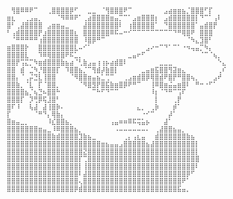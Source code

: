    ⠀⢻⣿⠿⠿⠟⠉⠀⠀⢀⣿⣿⣿⣿⡿⠋⠀⠀⣀⣀⠀⠈⢻⣿⣿⣿⠟⠉⠀⠀⠀⠀⠀⠀⠀⣠⣴⣶⣶⣦⡈⣿⣿⣿⠋⡏⠀
⣶⣆⠀⠀⢀⣠⣤⡀⠀⠀⠀⠈⠻⠿⠿⠟⠁⢀⣴⣿⣿⣿⣿⣶⣤⡉⠉⠁⣠⣶⣿⣿⣿⡆⠀⣠⣾⣿⣿⣿⣿⣿⡇⠙⠉⠁⢠⠇⠀
⣿⠃⢀⣼⣿⣿⣿⣿⠀⣠⣶⣶⣤⣀⠀⠀⠀⣼⣿⣿⣿⣿⣿⣿⣿⠇⠀⢰⣿⣿⣿⣿⣿⠁⠀⠙⣿⣿⣿⣿⣿⣿⠁⣤⣾⣿⡟⠀⠀
⠃⢠⣾⣿⣿⣿⣿⡟⣰⣿⣿⣿⣿⣿⣿⣆⠀⣿⣿⣿⣿⣿⣿⠿⠯⠤⠒⠊⠉⠉⠉⠉⠉⠉⠉⠉⠉⠙⠛⢿⣿⠟⠀⣿⣿⣿⠀⠀⠀
⠀⠈⠛⠛⠛⠛⠛⢰⣿⣿⣿⣿⣿⣿⣿⣿⠀⠸⣿⡿⠛⠉⠀⠀⠀⠀⠀⠀⠀⠀⠀⠀⠀⠀⠀⠀⠀⠀⠀⠀⠈⠳⣄⣹⣿⠃⠀⠀⠀
⣶⣿⣿⣿⡗⠀⠀⣿⣿⣿⣿⣿⣿⣿⣿⣇⠤⠊⠁⠀⠀⠀⠀⠀⠀⠀⠀⠀⠀⠀⠀⣠⠔⠒⠉⠙⠁⠉⠁⠐⠲⢤⣤⡉⠳⡄⠀⠀⠀
⣿⣿⣿⣿⣇⠀⠀⠹⠿⢿⣿⣿⣿⠟⠯⣁⡀⠀⠀⠀⠀⠀⠀⠀⠀⠀⠀⣀⣤⠖⠋⠀⠀⠀⠀⠀⠀⠀⠀⠀⠀⠀⠀⠈⠉⠈⢦⡀⠀
⣿⣿⡟⢩⣍⡉⠳⣶⣾⣿⣿⣿⣷⣦⣴⠈⢃⣷⣠⣤⢰⢰⡦⣴⣾⣿⠇⠀⠀⠀⠀⠀⠀⠀⣀⣀⣀⠀⠀⠀⠀⠀⠀⠀⠀⠀⠀⠑⣄
⣿⣿⠀⣾⠀⣈⠳⡘⣿⣿⣿⡏⠀⠹⣿⣿⣦⡈⠉⢻⣾⡼⣷⣿⡇⠀⠀⠀⠀⠀⣀⣤⣶⣯⣿⣿⢻⣽⣶⣄⠀⠀⠀⠀⠀⠀⠀⢀⠎
⣿⣿⡄⠈⢀⡬⣙⣇⢸⣿⣿⠀⠀⠀⠈⠻⣿⣿⣶⣤⣦⣁⢉⠉⠀⠀⢀⣠⣶⣾⣿⡿⢿⣿⣾⠟⣿⡟⠛⣿⣿⢦⡀⠀⠀⠀⣠⠞⠀
⣿⣿⣷⡀⠈⣇⠀⡏⠈⣿⣿⡀⠀⠀⠀⠀⠈⠻⣿⣻⡟⣿⣯⣷⣶⣿⡿⠟⠛⠉⠀⠀⢸⠿⣿⣶⣬⣤⣶⣿⠇⠀⠛⠒⠐⠋⠁⠀⠀
⣿⣿⣿⣿⣦⡈⢦⣙⠦⣿⣿⠓⠀⠀⠀⠀⠀⠀⠀⠉⠓⠋⠙⠉⠉⠀⠀⠀⠀⠀⠀⠀⠸⡆⠈⠙⠛⠉⢩⠏⠀⠀⠀⠀⠀⠀⠀⠀⠀
⣿⣿⣿⡏⠀⡹⢛⡿⢯⣸⣿⠃⠀⠀⠀⠀⠀⠀⠀⠀⠀⠀⠀⠀⠀⠀⠀⠀⠀⠀⠀⠀⠀⡇⠀⠀⠀⢀⡟⠀⠀⠀⠀⠀⠀⠀⠀⠀⠀
⣿⠏⠸⠀⠀⢧⣼⠀⣼⢸⣿⡷⠄⠀⠀⠀⠀⠀⠀⠀⠀⠀⠀⠀⠀⠀⠀⠀⠀⣄⡀⠀⢀⡷⠀⠀⠀⡾⠁⠀⠀⠀⠀⠀⠀⠀⠀⠀⠀
⡏⠀⠀⠀⠀⠀⠈⠛⠙⡄⢿⣷⡄⠀⠀⠀⠀⠀⠀⠀⠀⠀⠀⠀⠀⠀⠀⠀⠀⠀⠐⠊⠉⠀⠀⠀⡼⠁⠀⠀⠀⠀⠀⠀⠀⠀⠀⠀⠀
⣿⣶⣤⣀⡀⠀⠀⠀⠀⠸⣎⣿⣿⣦⡀⠀⠀⠀⠀⠀⠀⠀⠀⢠⣤⠶⠶⠿⠯⢭⣥⡦⠀⠀⠀⣼⠁⠀⠀⠀⠀⠀⠀⠀⠀⠀⠀⠀⠀
⣿⣿⣿⣿⣿⣿⣿⣶⣤⣀⠸⠿⣿⣿⣿⣦⡀⠀⠀⠀⠀⠀⠀⠀⠠⠤⠤⠤⠤⠤⠤⠄⠀⢀⣼⣿⣿⣦⣤⡀⠀⠀⠀⠀⠀⠀⠀⠀⠀
⣿⣿⣿⣿⣿⣿⣿⣿⣿⣿⣷⣾⣿⣿⣿⣿⣹⣷⣦⣀⠀⠀⠀⠀⠀⠀⢀⡄⢠⣆⣤⠀⠀⣾⣿⣿⣿⣿⣿⣿⣷⣦⠀⠀⠀⠀⠀⠀⠀
⣿⣿⣿⣿⣿⣿⣿⣿⣿⣿⣿⣿⣿⣿⣿⣿⣿⣿⣿⣿⣿⣶⣦⣤⣤⣠⣿⣿⣿⣿⣿⣦⣼⣿⣿⣿⣿⣿⣿⣿⣿⣿⡇⠀⠀⠀⠀⠀⠀
⣿⣿⣿⣿⣿⣿⣿⣿⣿⣿⣿⣿⣿⣿⣿⣿⣿⣝⣿⣿⣿⣿⣿⣿⣿⣿⣿⣿⣿⣿⣿⣿⣿⣿⣿⣿⣿⣿⣿⣿⣿⣿⡇⠀⠀⠀⠀⠀⠀
⣿⣿⣿⣿⣿⣿⣿⣿⣿⣿⣿⣿⣿⣿⣿⣿⡏⢉⣿⣿⣿⣿⣿⣿⣿⣿⣿⣿⣿⣿⣿⣿⣿⣿⣿⣿⣿⣿⣿⣿⣿⣿⣿⠀⠀⠀⠀⠀⠀
⣿⣿⣿⣿⣿⣿⣿⣿⣿⣿⣿⣿⣿⣿⣿⣿⡇⢸⣿⣿⣿⣿⣿⣿⣿⣿⣿⣿⣿⣿⣿⣿⣿⣿⣿⣿⣿⣿⣿⣿⣿⣿⠇⠀⠀⠀⠀⠀⠀
⣿⣿⣿⣿⣿⣿⣿⣿⣿⣿⣿⣿⣿⣿⣿⣿⠇⣼⣿⣿⣿⣿⣿⣿⣿⣿⣿⣿⣿⣿⣿⣿⣿⣿⣿⣿⣿⣿⣿⣿⡿⠋⠀⠀⠀⠀⠀⠀⠀
⣿⣿⣿⣿⣿⣿⣿⣿⣿⣿⣿⣿⣿⣿⣿⣿⢄⣿⣿⣿⣿⣿⣿⣿⣿⣿⣿⣿⣿⣿⣿⣿⣿⣿⣿⣿⣿⣿⣿⠟⠁⠀⠀⠀⠀⠀⠀⠀⠀
⣿⣿⣿⣿⣿⣿⣿⣿⣿⣿⣿⣿⣿⣿⣿⡿⣾⣿⣿⣿⣿⣿⣿⣿⣿⣿⣿⣿⣿⣿⣿⣿⣿⣿⣿⣿⣿⣿⣯⣤⡀⠀⠀⠀⠀⠀⠀⠀⠀
